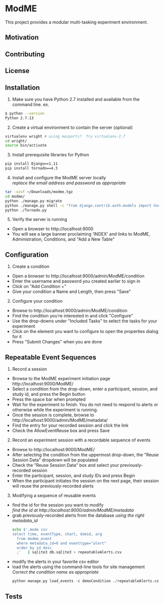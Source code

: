 # ModME

This project provides a modular multi-tasking experiment environment.

## Motivation

## Contributing

## License

## Installation
1. Make sure you have Python 2.7 installed and available from the command line. ex.
  ```bash
  $ python --version
  Python 2.7.13
  ```
2. Create a virtual environment to contain the server (optional)
  ```bash
  virtualenv wright # using macports?  Try virtualenv-2.7
  cd wright/
  source bin/activate
  ```
3. Install prerequisite libraries for Python
  ```bash
  pip install Django==1.11
  pip install tornado==4.3
  ```
4. Install and configure the ModME server locally  
  _replace the email address and password as appropriate_
  ```bash
  tar -xzvf ~/Downloads/modme.tgz
  cd modme/
  python ./manage.py migrate
  python ./manage.py shell -c "from django.contrib.auth.models import User; User.objects.create_superuser('admin', 'admin@example.com', 'hunter2')"
  python ./Tornado.py
  ```
5. Verify the server is running
  * Open a browser to http://localhost:9000
  * You will see a large banner proclaiming 'INDEX' and links to ModME, Administration, Conditions, and "Add a New Table"

## Configuration
1. Create a condition
  * Open a browser to http://localhost:9000/admin/ModME/condition
  * Enter the username and password you created earlier to sign in
  * Click on "Add Condition +"
  * Give your condition a Name and Length, then press "Save"
2. Configure your condition
  * Browse to http://localhost:9000/admin/ModME/condition
  * Find the condition you're interested in and click "Configure"
  * Use the drop-downs under "Included Tasks" to select the tasks for your experiment
  * Click on the element you want to configure to open the properties dialog for it
  * Press "Submit Changes" when you are done

## Repeatable Event Sequences
1. Record a session
  * Browse to the ModME experiment initiation page http://localhost:9000/ModME/
  * Select a condition from the drop-down, enter a participant, session, and study id, and press the Begin button
  * Press the space bar when prompted
  * Wait for the experiment to finish.  You do not need to respond to alerts or otherwise while the experiment is running.
  * Once the session is complete, browse to http://localhost:9000/admin/ModME/metadata/
  * Find the entry for your recorded session and click the link
  * Check the AllowEventReuse box and press Save
2. Record an experiment session with a recordable sequence of events
  * Browse to http://localhost:9000/ModME/
  * After selecting the condition from the uppermost drop-down, the "Reuse Session Data" dropdown will be populated
  * Check the "Reuse Session Data" box and select your previously-recorded session
  * Enter the participant, session, and study IDs and press Begin
  * When the participant initiates the session on the next page, their session will reuse the previously-recorded alerts
3. Modifying a sequence of reusable events
  * find the id for the session you want to modify  
    _find the id at http://localhost:9000/admin/ModME/metadata_
  * grab previously-recorded alerts from the database _using the right metadata_id_
    ```bash
    echo $'.mode csv
    select time, eventType, chart, domid, arg
      from modme_event
      where metadata_id=6 and eventtype="alert"
      order by id desc
      ;'   | sqlite3 db.sqlite3 > repeatableAlerts.csv
    ```
  * modify the alerts in your favorite csv editor
  * load the alerts using the command-line tools for site management  
    _Correct the condition name as appropriate_
    ```python
    python manage.py load_events -c demoCondition ./repeatableAlerts.csv
    ```
## Tests
